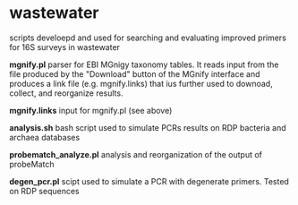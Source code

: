 # wastewater
scripts develoepd and used for searching and evaluating improved primers for 16S surveys in wastewater


<b>mgnify.pl</b>
parser for EBI MGnigy taxonomy tables. It reads input from the file produced by the "Download" button of the MGnify interface and produces a link file (e.g. mgnify.links) that ius further used to downoad, collect, and reorganize results.

<b>mgnify.links</b>
input for mgnify.pl (see above)

<b>analysis.sh</b>
bash script used to simulate PCRs results on RDP bacteria and archaea databases

<b>probematch_analyze.pl</b>
analysis and reorganization of the output of probeMatch

<b>degen_pcr.pl</b>
scipt used to simulate a PCR with degenerate primers. Tested on RDP sequences
